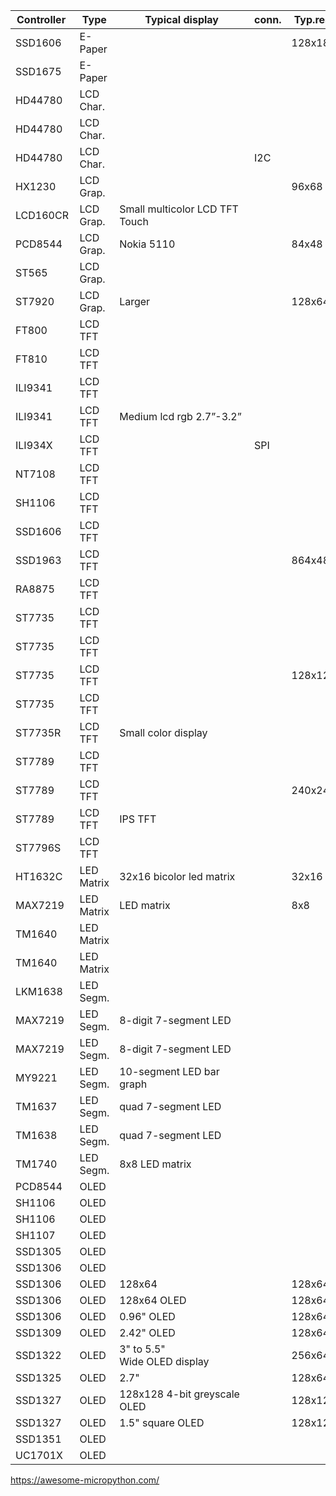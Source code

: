 
|Controller |Type|Typical display |conn.|Typ.res.|Driver Library |Remark |
|----|----|----|----|----|----|----|
|SSD1606 |E-Paper|||128x180|[micropython-ili9341](https://bitbucket.org/thesheep/micropython-ili9341) |Collection of drivers |
|SSD1675 |E-Paper||||ssd1675a||
|HD44780 |LCD Char.||||lcdi2c||
|HD44780 |LCD Char.||||micropython-charlcd||
|HD44780|LCD Char.||I2C ||micropython-i2c-lcd||
|HX1230 |LCD Grap.|||96x68 |micropython-hx1230||
|LCD160CR |LCD Grap.|Small multicolor LCD TFT Touch |||Official LCD160CR||
|PCD8544 |LCD Grap.|Nokia 5110||84x48 |micropython-pcd8544||
|ST565 |LCD Grap.||||micropython-st7565||
|ST7920 |LCD Grap.|Larger||128x64 |micropython-st7920||
|FT800|LCD TFT||||||
|FT810|LCD TFT||||||
|ILI9341|LCD TFT||||micropython-ili9341|Collection of drivers |
|ILI9341 |LCD TFT|Medium lcd rgb 2.7”-3.2” |||micropython-ili9341|ili9341 |
|ILI934X |LCD TFT||SPI ||micropython-ili934x||
|NT7108 |LCD TFT||||||
|SH1106|LCD TFT||||micropython-ili9341|Collection of drivers |
|SSD1606|LCD TFT||||micropython-ili9341|Collection of drivers |
|SSD1963|LCD TFT|||864x480 |SSD1963-TFT-Library-for-PyBoard|Pyboard version|
|RA8875 |LCD TFT||||micropython_ra8875||
|ST7735|LCD TFT||||micropython-ili9341|Collection of drivers |
|ST7735 |LCD TFT||||MicroPython-ST7735|ESP32 version|
|ST7735 |LCD TFT|||128x128 |MicroPython_ST7735||
|ST7735 |LCD TFT||||ST7735 ||
|ST7735R |LCD TFT|Small color display ||||Adafruit |
|ST7789 |LCD TFT||||st7789_mpy|Fast pure-C driver|
|ST7789 |LCD TFT|||240x240 |st7789py_mpy|low MicroPython driver|
|ST7789 |LCD TFT|IPS TFT |||||
|ST7796S |LCD TFT||||||
|HT1632C |LED Matrix|32x16 bicolor led matrix||32x16|micropython-ht1632c||
|MAX7219 |LED Matrix|LED matrix||8x8|micropython-max7219||
|TM1640 |LED Matrix||||micropython-wemos-led-matrix-shield|for Wemos D1 Mini Matrix LED shield|
|TM1640 |LED Matrix||||micropython-wemos-led-matrix|for Wemos D1 Mini Matrix LED shield|
|LKM1638|LED Segm.||||LKM1638||
|MAX7219 |LED Segm.|8-digit 7-segment LED|||max7219_8digit - Driver||
|MAX7219 |LED Segm.|8-digit 7-segment LED|||micropython-max7219||
|MY9221 |LED Segm.|10-segment LED bar graph|||micropython-my9221||
|TM1637 |LED Segm.|quad 7-segment LED|||micropython-tm1637||
|TM1638 |LED Segm.|quad 7-segment LED|||micropython-tm1638||
|TM1740 |LED Segm.|8x8 LED matrix|||micropython-tm1640||
|PCD8544|OLED||||micropython-oled|Collection of drivers |
|SH1106|OLED||||micropython-oled|Collection of drivers |
|SH1106 |OLED|||||Waveshare oled RPI hat |
|SH1107 |OLED|||||Adafruit |
|SSD1305   |OLED|||||Adafruit 2.23" Monochrome OLED bonnet (RPI) |
|SSD1306|OLED||||micropython-oled|Collection of drivers |
|SSD1306 |OLED|128x64||128x64|MicroPython_SSD1306|ESP8266|
|SSD1306 |OLED|128x64 OLED||128x64|Official SSD1306||
|SSD1306 |OLED|0.96" OLED ||128x64|SSD1306.py MicroPython||
|SSD1309 |OLED|2.42" OLED ||128x64||SSD1306 w/ mods can be used|
|SSD1322 |OLED|3" to 5.5" Wide OLED display ||256x64|||
|SSD1325 |OLED| 2.7"||128x64|||
|SSD1327 |OLED|128x128 4-bit greyscale OLED ||128x128|micropython-ssd1327||
|SSD1327 |OLED|1.5" square OLED||128x128||Adafruit |
|SSD1351 |OLED||||micropython-ssd1351||
|UC1701X|OLED||||micropython-oled|Collection of drivers |
https://awesome-micropython.com/
